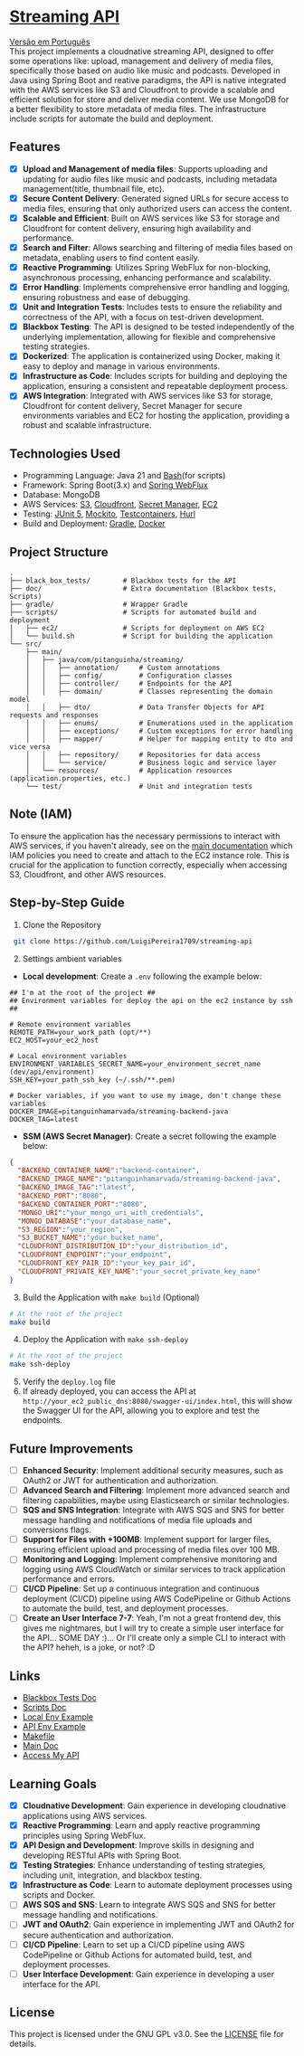 # [Streaming API](http://d130vf1311tsqd.cloudfront.net/swagger-ui/index.html)
[Versão em Português](doc/README_pt.md)  
This project implements a cloudnative streaming API, designed to offer some operations like: upload, management and delivery of media files, specifically those based on audio like music and podcasts. Developed in Java using Spring Boot and reative paradigms, the API is native integrated with the AWS services like S3 and Cloudfront to provide a scalable and efficient solution for store and deliver media content. We use MongoDB for a better flexibility to store metadata of media files. The infrastructure include scripts for automate the build and deployment. 

## Features
- [x] **Upload and Management of media files**: Supports uploading and updating for audio files like music and podcasts, including metadata management(title, thumbnail file, etc).
- [x] **Secure Content Delivery**: Generated signed URLs for secure access to media files, ensuring that only authorized users can access the content.
- [x] **Scalable and Efficient**: Built on AWS services like S3 for storage and Cloudfront for content delivery, ensuring high availability and performance.
- [x] **Search and Filter**: Allows searching and filtering of media files based on metadata, enabling users to find content easily.
- [x] **Reactive Programming**: Utilizes Spring WebFlux for non-blocking, asynchronous processing, enhancing performance and scalability.
- [x] **Error Handling**: Implements comprehensive error handling and logging, ensuring robustness and ease of debugging.
- [x] **Unit and Integration Tests**: Includes tests to ensure the reliability and correctness of the API, with a focus on test-driven development.
- [x] **Blackbox Testing**: The API is designed to be tested independently of the underlying implementation, allowing for flexible and comprehensive testing strategies.
- [x] **Dockerized**: The application is containerized using Docker, making it easy to deploy and manage in various environments.
- [x] **Infrastructure as Code**: Includes scripts for building and deploying the application, ensuring a consistent and repeatable deployment process.
- [x] **AWS Integration**: Integrated with AWS services like S3 for storage, Cloudfront for content delivery, Secret Manager for secure environments variables and EC2 for hosting the application, providing a robust and scalable infrastructure.

## Technologies Used 
- Programming Language: Java 21 and [Bash](https://www.gnu.org/software/bash/)(for scripts)
- Framework: Spring Boot(3.x) and [Spring WebFlux](https://docs.spring.io/spring-framework/reference/web/webflux.html)
- Database: MongoDB
- AWS Services: [S3](https://aws.amazon.com/s3/), [Cloudfront](https://aws.amazon.com/cloudfront/), [Secret Manager](https://aws.amazon.com/secrets-manager/), [EC2](https://aws.amazon.com/ec2/)  
- Testing: [JUnit 5](https://junit.org/junit5/), [Mockito](https://site.mockito.org/), [Testcontainers](https://www.testcontainers.org/), [Hurl](https://hurl.dev/)
- Build and Deployment: [Gradle](https://gradle.org/), [Docker](https://www.docker.com/)

## Project Structure
```
.
├── black_box_tests/        # Blackbox tests for the API
├── doc/                    # Extra documentation (Blackbox tests, Scripts)
├── gradle/                 # Wrapper Gradle
├── scripts/                # Scripts for automated build and deployment
│   ├── ec2/                # Scripts for deployment on AWS EC2
│   └── build.sh            # Script for building the application 
└── src/
    ├── main/
    │   ├── java/com/pitanguinha/streaming/
    │   │   ├── annotation/     # Custom annotations 
    │   │   ├── config/         # Configuration classes 
    │   │   ├── controller/     # Endpoints for the API 
    │   │   ├── domain/         # Classes representing the domain model 
    │   │   ├── dto/            # Data Transfer Objects for API requests and responses 
    │   │   ├── enums/          # Enumerations used in the application 
    │   │   ├── exceptions/     # Custom exceptions for error handling 
    │   │   ├── mapper/         # Helper for mapping entity to dto and vice versa
    │   │   ├── repository/     # Repositories for data access 
    │   │   └── service/        # Business logic and service layer 
    │   └── resources/          # Application resources (application.properties, etc.) 
    └── test/                   # Unit and integration tests 
```
 
## Note (IAM)
To ensure the application has the necessary permissions to interact with AWS services, if you haven't already, see on the [main documentation](https://github.com/LuigiPereira1709/streaming-cloudnative-project) which IAM policies you need to create and attach to the EC2 instance role. This is crucial for the application to function correctly, especially when accessing S3, Cloudfront, and other AWS resources.

## Step-by-Step Guide
1. Clone the Repository
```bash
 git clone https://github.com/LuigiPereira1709/streaming-api
```
2. Settings ambient variables
- **Local development**: Create a `.env` following the example below:
```plaintext
## I'm at the root of the project ##
## Environment variables for deploy the api on the ec2 instance by ssh ##

# Remote environment variables
REMOTE_PATH=your_work_path (opt/**)
EC2_HOST=your_ec2_host

# Local environment variables
ENVIRONMENT_VARIABLES_SECRET_NAME=your_environment_secret_name (dev/api/environment)
SSH_KEY=your_path_ssh_key (~/.ssh/**.pem)

# Docker variables, if you want to use my image, don't change these variables
DOCKER_IMAGE=pitanguinhamarvada/streaming-backend-java 
DOCKER_TAG=latest 
```
- **SSM (AWS Secret Manager)**: Create a secret following the example below:
```json
{
  "BACKEND_CONTAINER_NAME":"backend-container",
  "BACKEND_IMAGE_NAME":"pitanguinhamarvada/streaming-backend-java",
  "BACKEND_IMAGE_TAG":"latest",
  "BACKEND_PORT":"8080",
  "BACKEND_CONTAINER_PORT":"8080",
  "MONGO_URI":"your_mongo_uri_with_credentials",
  "MONGO_DATABASE":"your_database_name",
  "S3_REGION":"your_region",
  "S3_BUCKET_NAME":"your_bucket_name",
  "CLOUDFRONT_DISTRIBUTION_ID":"your_distribution_id",
  "CLOUDFRONT_ENDPOINT":"your_endpoint",
  "CLOUDFRONT_KEY_PAIR_ID":"your_key_pair_id",
  "CLOUDFRONT_PRIVATE_KEY_NAME":"your_secret_private_key_name"
}
```
3. Build the Application with `make build` (Optional)
```bash 
# At the root of the project
make build
```
4. Deploy the Application with `make ssh-deploy`
```bash 
# At the root of the project
make ssh-deploy
```
5. Verify the `deploy.log` file
6. If already deployed, you can access the API at `http://your_ec2_public_dns:8080/swagger-ui/index.html`, this will show the Swagger UI for the API, allowing you to explore and test the endpoints.

## Future Improvements
- [ ] **Enhanced Security**: Implement additional security measures, such as OAuth2 or JWT for authentication and authorization.
- [ ] **Advanced Search and Filtering**: Implement more advanced search and filtering capabilities, maybe using Elasticsearch or similar technologies.
- [ ] **SQS and SNS Integration**: Integrate with AWS SQS and SNS for better message handling and notifications of media file uploads and conversions flags.
- [ ] **Support for Files with +100MB**: Implement support for larger files, ensuring efficient upload and processing of media files over 100 MB.
- [ ] **Monitoring and Logging**: Implement comprehensive monitoring and logging using AWS CloudWatch or similar services to track application performance and errors.
- [ ] **CI/CD Pipeline**: Set up a continuous integration and continuous deployment (CI/CD) pipeline using AWS CodePipeline or Github Actions to automate the build, test, and deployment processes. 
- [ ] **Create an User Interface 7-7**: Yeah, I'm not a great frontend dev, this gives me nightmares, but I will try to create a simple user interface for the API... SOME DAY :)... Or I'll create only a simple CLI to interact with the API? heheh, is a joke, or not? :D

## Links 
- [Blackbox Tests Doc](doc/blackbox_tests/blackbox_tests_doc_en.md)  
- [Scripts Doc](doc/scripts/scripts_doc_en.md)   
- [Local Env Example](doc/local_env_example)  
- [API Env Example](doc/api_env_example.json)   
- [Makefile](Makefile)
- [Main Doc](https://github.com/LuigiPereira1709/streaming-cloudnative-project)  
- [Access My API](http://d130vf1311tsqd.cloudfront.net/swagger-ui/index.html)

## Learning Goals
- [x] **Cloudnative Development**: Gain experience in developing cloudnative applications using AWS services.
- [x] **Reactive Programming**: Learn and apply reactive programming principles using Spring WebFlux.
- [x] **API Design and Development**: Improve skills in designing and developing RESTful APIs with Spring Boot.
- [x] **Testing Strategies**: Enhance understanding of testing strategies, including unit, integration, and blackbox testing.
- [x] **Infrastructure as Code**: Learn to automate deployment processes using scripts and Docker.
- [ ] **AWS SQS and SNS**: Learn to integrate AWS SQS and SNS for better message handling and notifications.
- [ ] **JWT and OAuth2**: Gain experience in implementing JWT and OAuth2 for secure authentication and authorization.
- [ ] **CI/CD Pipeline**: Learn to set up a CI/CD pipeline using AWS CodePipeline or Github Actions for automated build, test, and deployment processes.
- [ ] **User Interface Development**: Gain experience in developing a user interface for the API.

## License
This project is licensed under the GNU GPL v3.0. See the [LICENSE](LICENSE.txt) file for details.
